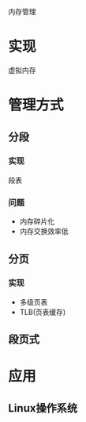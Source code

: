 内存管理

# 实现 #
虚拟内存

# 管理方式 #
## 分段 ##
### 实现 ###  
段表
### 问题 ###
  - 内存碎片化
  - 内存交换效率低
  
## 分页 ##
### 实现 ###  
  - 多级页表
  - TLB(页表缓存)
## 段页式 ##

# 应用 #
## Linux操作系统 ##
